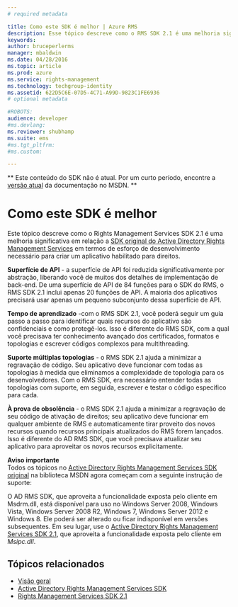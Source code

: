 ```yaml
---
# required metadata

title: Como este SDK é melhor | Azure RMS
description: Esse tópico descreve como o RMS SDK 2.1 é uma melhoria significativa com relação ao Active Directory Rights Management Services SDK original.
keywords:
author: bruceperlerms
manager: mbaldwin
ms.date: 04/28/2016
ms.topic: article
ms.prod: azure
ms.service: rights-management
ms.technology: techgroup-identity
ms.assetid: 622D5C6E-07D5-4C71-A99D-9823C1FE6936
# optional metadata

#ROBOTS:
audience: developer
#ms.devlang:
ms.reviewer: shubhamp
ms.suite: ems
#ms.tgt_pltfrm:
#ms.custom:

---
```

** Este conteúdo do SDK não é atual. Por um curto período, encontre a [versão atual](https://msdn.microsoft.com/library/windows/desktop/hh535290(v=vs.85).aspx) da documentação no MSDN. **
# Como este SDK é melhor
Este tópico descreve como o Rights Management Services SDK 2.1 é uma melhoria significativa em relação a [SDK original do Active Directory Rights Management Services](https://msdn.microsoft.com/library/Cc530379) em termos de esforço de desenvolvimento necessário para criar um aplicativo habilitado para direitos.

**Superfície de API** - a superfície de API foi reduzida significativamente por abstração, liberando você de muitos dos detalhes de implementação de back-end. De uma superfície de API de 84 funções para o SDK do RMS, o RMS SDK 2.1 inclui apenas 20 funções de API. A maioria dos aplicativos precisará usar apenas um pequeno subconjunto dessa superfície de API.

**Tempo de aprendizado** -com o RMS SDK 2.1, você poderá seguir um guia passo a passo para identificar quais recursos do aplicativo são confidenciais e como protegê-los. Isso é diferente do RMS SDK, com a qual você precisava ter conhecimento avançado dos certificados, formatos e topologias e escrever códigos complexos para multithreading.

**Suporte múltiplas topologias** - o RMS SDK 2.1 ajuda a minimizar a regravação de código. Seu aplicativo deve funcionar com todas as topologias à medida que eliminamos a complexidade de topologia para os desenvolvedores. Com o RMS SDK, era necessário entender todas as topologias com suporte, em seguida, escrever e testar o código específico para cada.

**À prova de obsolência** - o RMS SDK 2.1 ajuda a minimizar a regravação de seu código de ativação de direitos; seu aplicativo deve funcionar em qualquer ambiente de RMS e automaticamente tirar proveito dos novos recursos quando recursos principais atualizados do RMS forem lançados. Isso é diferente do AD RMS SDK, que você precisava atualizar seu aplicativo para aproveitar os novos recursos explicitamente.

**Aviso importante**  
Todos os tópicos no [Active Directory Rights Management Services SDK original](https://msdn.microsoft.com/library/Cc530379) na biblioteca MSDN agora começam com a seguinte instrução de suporte:

O AD RMS SDK, que aproveita a funcionalidade exposta pelo cliente em Msdrm.dll, está disponível para uso no Windows Server 2008, Windows Vista, Windows Server 2008 R2, Windows 7, Windows Server 2012 e Windows 8. Ele poderá ser alterado ou ficar indisponível em versões subsequentes. Em seu lugar, use o [Active Directory Rights Management Services SDK 2.1](microsoft-information-protection-and-control-client-portal.md), que aproveita a funcionalidade exposta pelo cliente em *Msipc.dll*.

 

## Tópicos relacionados ##
* [Visão geral](ad-rms-overview.md)
* [Active Directory Rights Management Services SDK](https://msdn.microsoft.com/library/Cc530379)
* [Rights Management Services SDK 2.1](microsoft-information-protection-and-control-client-portal.md)
 

 


<!--HONumber=Jun16_HO1-->



